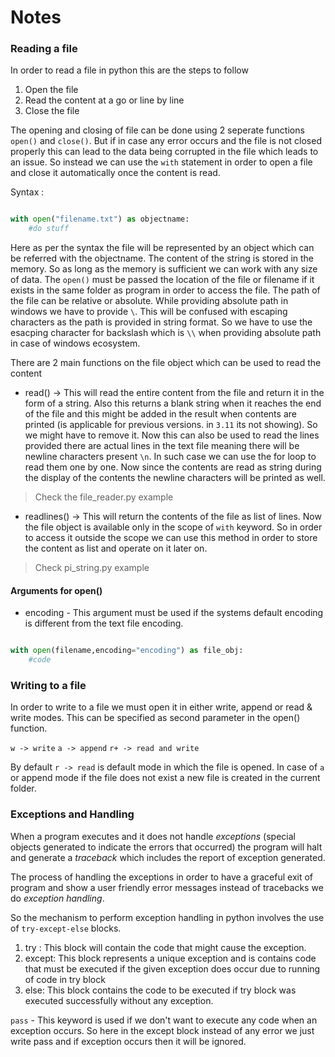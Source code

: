 # Notes

### Reading a file

In order to read a file in python this are the steps to follow
1) Open the file
2) Read the content at a go or line by line
3) Close the file

The opening and closing of file can be done using 2 seperate functions `open()` and `close()`. But if in case any error occurs and the file is not closed properly this can lead to the data being corrupted in the file which leads to an issue. So instead we can use the `with` statement in order to open a file and close it automatically once the content is read.

Syntax :

``` Python

with open("filename.txt") as objectname:
    #do stuff

```

Here as per the syntax the file will be represented by an object which can be referred with the objectname. The content of the string is stored in the memory. So as long as the memory is sufficient we can work with any size of data. The `open()` must be passed the location of the file or filename if it exists in the same folder as program in order to access the file. The path of the file can be relative or absolute. While providing absolute path in windows we have to provide `\`. This will be confused with escaping characters as the path is provided in string format. So we have to use the esacping character for backslash which is `\\` when providing absolute path in case of windows ecosystem. 

There are 2 main functions on the file object which can be used to read the content

* read() -> This will read the entire content from the file and return it in the form of a string. Also this returns a blank string when it reaches the end of the file and this might be added in the result when contents are printed (is applicable for previous versions. in `3.11` its not showing). So we might have to remove it. Now this can also be used to read the lines provided there are actual lines in the text file meaning there will be newline characters present `\n`. In such case we can use the for loop to read them one by one. Now since the contents are read as string during the display of the contents the newline characters will be printed as well.
> Check the file_reader.py example

* readlines() -> This will return the contents of the file as list of lines. Now the file object is available only in the scope of `with` keyword. So in order to access it outside the scope we can use this method in order to store the content as list and operate on it later on.
> Check pi_string.py example

#### Arguments for open()

* encoding - This argument must be used if the systems default encoding is different from the text file encoding.

``` Python

with open(filename,encoding="encoding") as file_obj:
    #code

```

### Writing to a file

In order to write to a file we must open it in either write, append or read & write modes. This can be specified as second parameter in the open() function.

`w -> write`
`a -> append`
`r+ -> read and write`

By default `r -> read` is default mode in which the file is opened. In case of `a` or append mode if the file does not exist a new file is created in the current folder.

### Exceptions and Handling

When a program executes and it does not handle _exceptions_ (special objects generated to indicate the errors that occurred) the program will halt and generate a _traceback_ which includes the report of exception generated.

The process of handling the exceptions in order to have a graceful exit of program and show a user friendly error messages instead of tracebacks we do _exception handling_.

So the mechanism to perform exception handling in python involves the use of `try-except-else` blocks.
1) try : This block will contain the code that might cause the exception.
2) except: This block represents a unique exception and is contains code that must be executed if the given exception does occur due to running of code in try block
3) else: This block contains the code to be executed if try block was executed successfully without any exception.

`pass` - This keyword is used if we don't want to execute any code when an exception occurs. So here in the except block instead of any error we just write pass and if exception occurs then it will be ignored.
